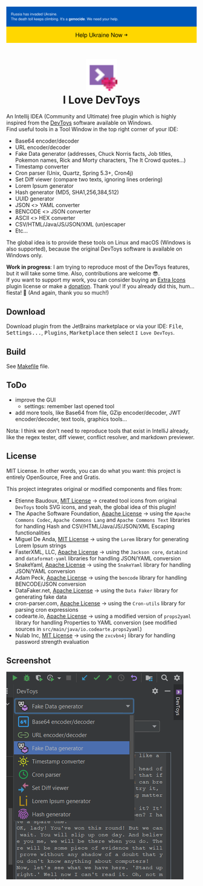 [![Stand With Ukraine](https://raw.githubusercontent.com/vshymanskyy/StandWithUkraine/main/banner2-direct.svg)](https://vshymanskyy.github.io/StandWithUkraine/)

<h1 align="center">
    <a href="">
      <img src="./src/main/resources/META-INF/pluginIcon.svg" width="84" height="84" alt="logo"/>
    </a><br/>
    I Love DevToys
</h1>

An Intellij IDEA (Community and Ultimate) free plugin which is highly inspired from the [DevToys](https://devtoys.app) software available on Windows.  
Find useful tools in a Tool Window in the top right corner of your IDE:
* Base64 encoder/decoder</li>
* URL encoder/decoder
* Fake Data generator (addresses, Chuck Norris facts, Job titles, Pokemon names, Rick and Morty characters, The It Crowd quotes...)
* Timestamp converter
* Cron parser (Unix, Quartz, Spring 5.3+, Cron4j)
* Set Diff viewer (compare two texts, ignoring lines ordering)
* Lorem Ipsum generator
* Hash generator (MD5, SHA1,256,384,512)
* UUID generator
* JSON &lt;&gt; YAML converter
* BENCODE &lt;&gt; JSON converter
* ASCII &lt;&gt; HEX converter
* CSV/HTML/Java/JS/JSON/XML (un)escaper
* Etc...

The global idea is to provide these tools on Linux and macOS (Windows is also supported), because the original DevToys software is available on Windows only.<br/>

**Work in progress**: I am trying to reproduce most of the DevToys features, but it will take some time. Also, contributions are welcome 😎.    
If you want to support my work, you can consider buying an [Extra Icons](https://plugins.jetbrains.com/plugin/11058-extra-icons) plugin license or make a [donation](https://buymeacoff.ee/jlermitage). Thank you! If you already did this, hum... fiesta! 🥳 (And again, thank you so much!)<br>

## Download

Download plugin from the JetBrains marketplace or via your IDE: <kbd>File</kbd>, <kbd>Settings...</kbd>, <kbd>Plugins</kbd>, <kbd>Marketplace</kbd> then select `I Love DevToys`.

## Build

See [Makefile](./Makefile) file.

## ToDo

* improve the GUI
  * settings: remember last opened tool
* add more tools, like Base64 from file, GZip encoder/decoder, JWT encoder/decoder, text tools, graphics tools...

Nota: I think we don't need to reproduce tools that exist in IntelliJ already, like the regex tester, diff viewer, conflict resolver, and markdown previewer.

## License

MIT License. In other words, you can do what you want: this project is entirely OpenSource, Free and Gratis.

This project integrates original or modified components and files from:

* Etienne Baudoux, [MIT License](https://github.com/veler/DevToys/blob/main/LICENSE.md) -> created tool icons from original `DevToys` tools SVG icons, and yeah, the global idea of this plugin!
* The Apache Software Foundation, [Apache License](https://commons.apache.org) -> using the `Apache Commons Codec`, `Apache Commons Lang` and `Apache Commons Text` libraries for handling Hash and CSV/HTML/Java/JS/JSON/XML Escaping functionalities
* Miguel De Anda, [MIT License](https://github.com/mdeanda/lorem/blob/master/license.txt) -> using the `Lorem` library for generating Lorem Ipsum strings 
* FasterXML, LLC, [Apache License](https://github.com/FasterXML/jackson-core/blob/2.14/LICENSE) -> using the `Jackson core`, `databind` and `dataformat-yaml` libraries for handling JSON/YAML conversion
* SnakeYaml, [Apache License](https://bitbucket.org/snakeyaml/snakeyaml/src/master/LICENSE.txt) -> using the `SnakeYaml` library for handling JSON/YAML conversion
* Adam Peck, [Apache License](https://github.com/dampcake/bencode/blob/master/LICENSE) -> using the `bencode` library for handling BENCODE/JSON conversion
* DataFaker.net, [Apache License](https://github.com/datafaker-net/datafaker/blob/main/LICENSE) -> using the `Data Faker` library for generating fake data
* cron-parser.com, [Apache License](https://github.com/jmrozanec/cron-utils/blob/master/LICENSE) -> using the `Cron-utils` library for parsing cron expressions
* codearte.io, [Apache License](https://github.com/Codearte/props2yaml/blob/master/LICENSE) -> using a modified version of `props2yaml` library for handling Properties to YAML conversion (see modified sources in `src/main/java/io.codearte.props2yaml`)
* Nulab Inc, [MIT License](https://github.com/nulab/zxcvbn4j/blob/master/LICENSE.txt) -> using the `zxcvbn4j` library for handling password strength evaluation

## Screenshot

![screeshot](./plugin_screenshot.png)
